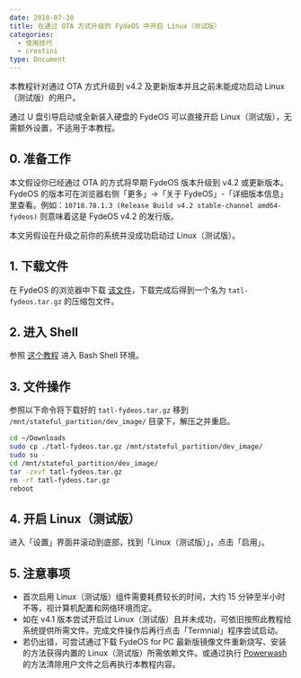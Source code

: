 ```yaml
---
date: 2018-07-30
title: 在通过 OTA 方式升级的 FydeOS 中开启 Linux（测试版）
categories:
  - 使用技巧
  - crostini
type: Document
---
```


本教程针对通过 OTA 方式升级到 v4.2 及更新版本并且之前未能成功启动 Linux（测试版）的用户。

通过 U 盘引导启动或全新装入硬盘的 FydeOS 可以直接开启 Linux（测试版），无需额外设置，不适用于本教程。

## 0. 准备工作

本文假设你已经通过 OTA 的方式将早期 FydeOS 版本升级到 v4.2 或更新版本。FydeOS 的版本可在浏览器右侧「更多」->「关于 FydeOS」-「详细版本信息」里查看。例如：`10718.78.1.3 (Release Build v4.2 stable-channel amd64-fydeos)` 则意味着这是 FydeOS v4.2 的发行版。

本文另假设在升级之前你的系统并没成功启动过 Linux（测试版）。


## 1. 下载文件

在 FydeOS 的浏览器中下载 [该文件](https://download.fydeos.io/tatl-fydeos.tar.gz)，下载完成后得到一个名为 `tatl-fydeos.tar.gz` 的压缩包文件。


## 2. 进入 Shell

参照 [这个教程](/使用技巧/在FydeOS中进入Shell/) 进入 Bash Shell 环境。


## 3. 文件操作

参照以下命令将下载好的 `tatl-fydeos.tar.gz` 移到 `/mnt/stateful_partition/dev_image/` 目录下，解压之并重启。

```bash
cd ~/Downloads
sudo cp ./tatl-fydeos.tar.gz /mnt/stateful_partition/dev_image/
sudo su -
cd /mnt/stateful_partition/dev_image/
tar -zxvf tatl-fydeos.tar.gz
rm -rf tatl-fydeos.tar.gz
reboot
```

## 4. 开启 Linux（测试版）

进入「设置」界面并滚动到底部，找到「Linux（测试版）」，点击「启用」。


## 5. 注意事项

 - 首次启用 Linux（测试版）组件需要耗费较长的时间，大约 15 分钟至半小时不等，视计算机配置和网络环境而定。
 - 如在 v4.1 版本尝试开启过 Linux（测试版）且并未成功，可依旧按照此教程给系统提供所需文件。完成文件操作后再行点击「Termnial」程序尝试启动。
 - 若仍出错，可尝试通过下载 FydeOS for PC 最新版镜像文件重新烧写、安装的方法获得内置的 Linux（测试版）所需依赖文件。或通过执行 [Powerwash](/%E4%BD%BF%E7%94%A8%E6%8A%80%E5%B7%A7/%E5%A6%82%E4%BD%95%E9%87%8D%E7%BD%AE(Powerwash)%E6%88%91%E7%9A%84FydeOS/) 的方法清除用户文件之后再执行本教程内容。